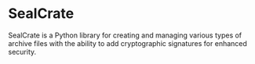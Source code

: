 # SealCrate
SealCrate is a Python library for creating and managing various types of archive files with the ability to add cryptographic signatures for enhanced security.
